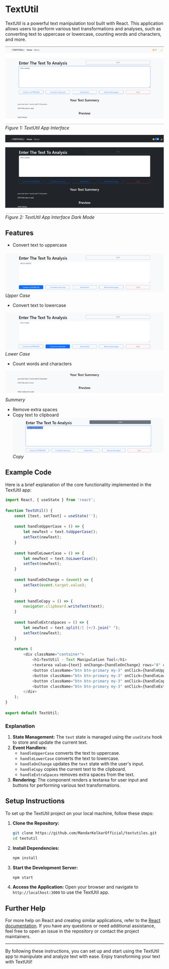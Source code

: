 # TextUtil

TextUtil is a powerful text manipulation tool built with React. This application allows users to perform various text transformations and analyses, such as converting text to uppercase or lowercase, counting words and characters, and more.

![TextUtil App](/src/img/app.png)
*Figure 1: TextUtil App Interface*

![TextUtil App Dark Mode](/src/img/dmApp.png)
*Figure 2: TextUtil App Interface Dark Mode*

## Features

- Convert text to uppercase

![Mode](/src/img/up.png)
*Upper Case*

- Convert text to lowercase

![Mode](/src/img/lw.png)
*Lower Case*

- Count words and characters

![Mode](/src/img/sum.png)
*Summery*

- Remove extra spaces
- Copy text to clipboard
![Mode](/src/img/copy.png)
*Copy*

## Example Code

Here is a brief explanation of the core functionality implemented in the TextUtil app:

```javascript
import React, { useState } from 'react';

function TextUtil() {
    const [text, setText] = useState('');

    const handleUpperCase = () => {
        let newText = text.toUpperCase();
        setText(newText);
    }

    const handleLowerCase = () => {
        let newText = text.toLowerCase();
        setText(newText);
    }

    const handleOnChange = (event) => {
        setText(event.target.value);
    }

    const handleCopy = () => {
        navigator.clipboard.writeText(text);
    }

    const handleExtraSpaces = () => {
        let newText = text.split(/[ ]+/).join(" ");
        setText(newText);
    }

    return (
        <div className="container">
            <h1>TextUtil - Text Manipulation Tool</h1>
            <textarea value={text} onChange={handleOnChange} rows="8" className="form-control"></textarea>
            <button className="btn btn-primary my-3" onClick={handleUpperCase}>Convert to Uppercase</button>
            <button className="btn btn-primary my-3" onClick={handleLowerCase}>Convert to Lowercase</button>
            <button className="btn btn-primary my-3" onClick={handleCopy}>Copy Text</button>
            <button className="btn btn-primary my-3" onClick={handleExtraSpaces}>Remove Extra Spaces</button>
        </div>
    );
}

export default TextUtil;
```

### Explanation

1. **State Management:** The `text` state is managed using the `useState` hook to store and update the current text.
2. **Event Handlers:** 
    - `handleUpperCase` converts the text to uppercase.
    - `handleLowerCase` converts the text to lowercase.
    - `handleOnChange` updates the `text` state with the user's input.
    - `handleCopy` copies the current text to the clipboard.
    - `handleExtraSpaces` removes extra spaces from the text.
3. **Rendering:** The component renders a textarea for user input and buttons for performing various text transformations.

## Setup Instructions

To set up the TextUtil project on your local machine, follow these steps:

1. **Clone the Repository:**
    ```bash
    git clone https://github.com/MandarKelkarOfficial/textutiles.git
    cd textutil
    ```

2. **Install Dependencies:**
    ```bash
    npm install
    ```

3. **Start the Development Server:**
    ```bash
    npm start
    ```

4. **Access the Application:**
    Open your browser and navigate to `http://localhost:3000` to use the TextUtil app.


## Further Help

For more help on React and creating similar applications, refer to the [React documentation](https://reactjs.org/docs/getting-started.html). If you have any questions or need additional assistance, feel free to open an issue in the repository or contact the project maintainers.

---

By following these instructions, you can set up and start using the TextUtil app to manipulate and analyze text with ease. Enjoy transforming your text with TextUtil!